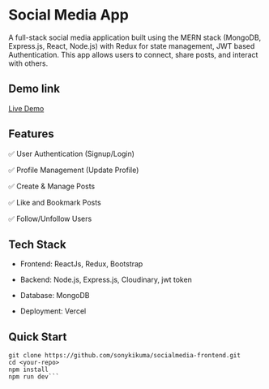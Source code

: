  # Social Media App

A full-stack social media application built using the MERN stack (MongoDB, Express.js, React, Node.js) with Redux for state management, JWT based Authentication. This app allows users to connect, share posts, and interact with others.

## Demo link
[Live Demo](https://socialmedia-frontend-mern.vercel.app)

 ## Features

✅ User Authentication (Signup/Login)

✅ Profile Management (Update Profile)

✅ Create & Manage Posts

✅ Like and Bookmark Posts

✅ Follow/Unfollow Users

 ## Tech Stack
- Frontend: ReactJs, Redux, Bootstrap

- Backend: Node.js, Express.js, Cloudinary, jwt token

- Database: MongoDB

- Deployment: Vercel

 ## Quick Start

```
git clone https://github.com/sonykikuma/socialmedia-frontend.git
cd <your-repo>
npm install
npm run dev```
